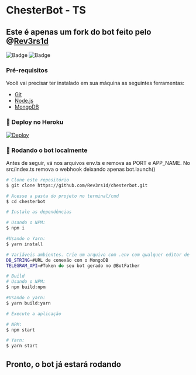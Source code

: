 # ChesterBot - TS
## Este é apenas um fork do bot feito pelo @[Rev3rs1d](https://github.com/Rev3rs1d)

![Badge](https://img.shields.io/badge/Telegram-ShuseiKagari-blue) ![Badge](https://img.shields.io/badge/Telegram-type0f-blue)

### Pré-requisitos

Você vai precisar ter instalado em sua máquina as seguintes ferramentas:
- [Git](https://git-scm.com)
- [Node.js](https://nodejs.org/en/) 
- [MongoDB](https://cloud.mongodb.com/)

### 🤖 Deploy no Heroku

[![Deploy](https://www.herokucdn.com/deploy/button.svg)](https://heroku.com/deploy)


### 🤖 Rodando o bot localmente
Antes de seguir, vá nos arquivos env.ts e remova as PORT e APP_NAME. No src/index.ts remova o webhook deixando apenas bot.launch()

```bash
# Clone este repositório
$ git clone https://github.com/Rev3rs1d/chesterbot.git

# Acesse a pasta do projeto no terminal/cmd
$ cd chesterbot

# Instale as dependências

# Usando o NPM:
$ npm i

#Usando o Yarn:
$ yarn install

# Variáveis ambientes. Crie um arquivo com .env com qualquer editor de texto e coloque:
DB_STRING=#URL de conexão com o MongoDB
TELEGRAM_API=#Token do seu bot gerado no @BotFather

# Build
# Usando o NPM:
$ npm build:npm

#Usando o yarn:
$ yarn build:yarn

# Execute a aplicação

# NPM:
$ npm start

# Yarn:
$ yarn start

```
## Pronto, o bot já estará rodando
